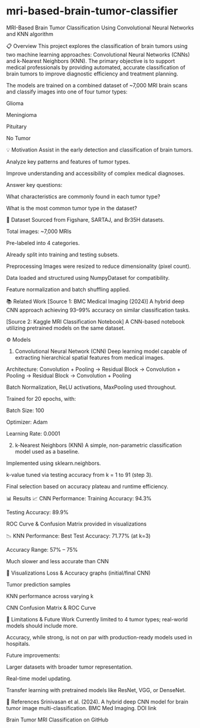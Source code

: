 # mri-based-brain-tumor-classifier
MRI-Based Brain Tumor Classification Using Convolutional Neural Networks and KNN algorithm

📋 Overview
This project explores the classification of brain tumors using two machine learning approaches: Convolutional Neural Networks (CNNs) and k-Nearest Neighbors (KNN). The primary objective is to support medical professionals by providing automated, accurate classification of brain tumors to improve diagnostic efficiency and treatment planning.

The models are trained on a combined dataset of ~7,000 MRI brain scans and classify images into one of four tumor types:

Glioma

Meningioma

Pituitary

No Tumor

💡 Motivation
Assist in the early detection and classification of brain tumors.

Analyze key patterns and features of tumor types.

Improve understanding and accessibility of complex medical diagnoses.

Answer key questions:

What characteristics are commonly found in each tumor type?

What is the most common tumor type in the dataset?

📁 Dataset
Sourced from Figshare, SARTAJ, and Br35H datasets.

Total images: ~7,000 MRIs

Pre-labeled into 4 categories.

Already split into training and testing subsets.

Preprocessing
Images were resized to reduce dimensionality (pixel count).

Data loaded and structured using NumpyDataset for compatibility.

Feature normalization and batch shuffling applied.

📚 Related Work
[Source 1: BMC Medical Imaging (2024)]
A hybrid deep CNN approach achieving 93–99% accuracy on similar classification tasks.

[Source 2: Kaggle MRI Classification Notebook]
A CNN-based notebook utilizing pretrained models on the same dataset.

⚙️ Models
1. Convolutional Neural Network (CNN)
Deep learning model capable of extracting hierarchical spatial features from medical images.

Architecture:
Convolution + Pooling → Residual Block → Convolution + Pooling → Residual Block → Convolution + Pooling

Batch Normalization, ReLU activations, MaxPooling used throughout.

Trained for 20 epochs, with:

Batch Size: 100

Optimizer: Adam

Learning Rate: 0.0001

2. k-Nearest Neighbors (KNN)
A simple, non-parametric classification model used as a baseline.

Implemented using sklearn.neighbors.

k-value tuned via testing accuracy from k = 1 to 91 (step 3).

Final selection based on accuracy plateau and runtime efficiency.

📊 Results
📈 CNN Performance:
Training Accuracy: 94.3%

Testing Accuracy: 89.9%

ROC Curve & Confusion Matrix provided in visualizations

📉 KNN Performance:
Best Test Accuracy: 71.77% (at k=3)

Accuracy Range: 57% – 75%

Much slower and less accurate than CNN

📸 Visualizations
Loss & Accuracy graphs (initial/final CNN)

Tumor prediction samples

KNN performance across varying k

CNN Confusion Matrix & ROC Curve

🧪 Limitations & Future Work
Currently limited to 4 tumor types; real-world models should include more.

Accuracy, while strong, is not on par with production-ready models used in hospitals.

Future improvements:

Larger datasets with broader tumor representation.

Real-time model updating.

Transfer learning with pretrained models like ResNet, VGG, or DenseNet.

🔗 References
Srinivasan et al. (2024). A hybrid deep CNN model for brain tumor image multi-classification. BMC Med Imaging. DOI link

Brain Tumor MRI Classification on GitHub

